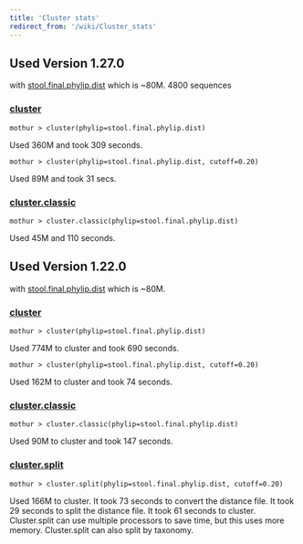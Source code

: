 ```yaml
---
title: 'Cluster stats'
redirect_from: '/wiki/Cluster_stats'
---
```

## Used Version 1.27.0

with [
stool.final.phylip.dist](https://mothur.s3.us-east-2.amazonaws.com/wiki/stool.final.phylip.dist.zip)
which is \~80M. 4800 sequences

### [cluster](cluster)

    mothur > cluster(phylip=stool.final.phylip.dist)

Used 360M and took 309 seconds.

    mothur > cluster(phylip=stool.final.phylip.dist, cutoff=0.20)

Used 89M and took 31 secs.

### [cluster.classic](cluster.classic)

    mothur > cluster.classic(phylip=stool.final.phylip.dist) 

Used 45M and 110 seconds.

## Used Version 1.22.0

with [
stool.final.phylip.dist](https://mothur.s3.us-east-2.amazonaws.com/wiki/stool.final.phylip.dist.zip)
which is \~80M.

### [cluster](cluster)

    mothur > cluster(phylip=stool.final.phylip.dist)

Used 774M to cluster and took 690 seconds.

    mothur > cluster(phylip=stool.final.phylip.dist, cutoff=0.20)

Used 162M to cluster and took 74 seconds.

### [cluster.classic](cluster.classic)

    mothur > cluster.classic(phylip=stool.final.phylip.dist) 

Used 90M to cluster and took 147 seconds.

### [cluster.split](cluster.split)

    mothur > cluster.split(phylip=stool.final.phylip.dist, cutoff=0.20)

Used 166M to cluster. It took 73 seconds to convert the distance file.
It took 29 seconds to split the distance file. It took 61 seconds to
cluster. Cluster.split can use multiple processors to save time, but
this uses more memory. Cluster.split can also split by taxonomy.
